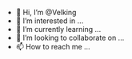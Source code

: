 - 👋 Hi, I’m @Velking
- 👀 I’m interested in ...
- 🌱 I’m currently learning ...
- 💞️ I’m looking to collaborate on ...
- 📫 How to reach me ...

<!---
Velking/Velking is a ✨ special ✨ repository because its `README.md` (this file) appears on your GitHub profile.
You can click the Preview link to take a look at your changes.
--->
